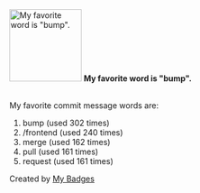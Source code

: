 <img src="https://my-badges.github.io/my-badges/favorite-word.png" alt="My favorite word is &quot;bump&quot;." title="My favorite word is &quot;bump&quot;." width="128">
<strong>My favorite word is &quot;bump&quot;.</strong>
<br><br>

My favorite commit message words are:

1. bump (used 302 times)
2. /frontend (used 240 times)
3. merge (used 162 times)
4. pull (used 161 times)
5. request (used 161 times)


Created by <a href="https://github.com/my-badges/my-badges">My Badges</a>